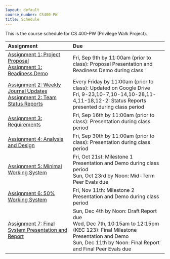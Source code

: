 ```yaml
---
layout: default
course_number: CS400-PW
title: Schedule
---
```


This is the course schedule for CS 400-PW (Privilege Walk Project).

**Assignment** | **Due**
:--------------|:---------
[Assignment 1: Project Proposal](assign/assign01.html)<br>[Assignment 1: Readiness Demo](assign/assign01.html)  | Fri, Sep 9th by 11:00am (prior to class): Proposal Presentation and Readiness Demo during class
[Assignment 2: Weekly Journal Updates](assign/assign02.html)<br>[Assignment 2: Team Status Reports](assign/assign02.html) | Every Friday by 11:00am (prior to class): Updated on Google Drive<br> Fri, 9-23,10-7,10-14,10-28,11-4,11-18,12-2: Status Reports presented during class period
[Assignment 3: Requirements](assign/assign03.html)                         | Fri, Sep 16th by 11:00am (prior to class): Presentation during class period
[Assignment 4: Analysis and Design](assign/assign04.html)                  | Fri, Sep 30th by 11:00am (prior to class): Presentation during class period
[Assignment 5: Minimal Working System](assign/assign05.html)               | Fri, Oct 21st: Milestone 1 Presentation and Demo during class period<br>Sun, Oct 23rd by Noon: Mid-Term Peer Evals due
[Assignment 6: 50% Working System](assign/assign06.html)                   | Fri, Nov 11th: Milestone 2 Presentation and Demo during class period
[Assignment 7: Final System Presentation and Report](assign/assign07.html) | Sun, Dec 4th by Noon: Draft Report due<br>Wed, Dec 7th, 10:15am to 12:15pm (KEC 123): Final Milestone Presentation and Demo<br>Sun, Dec 11th by Noon: Final Report and Final Peer Evals due
